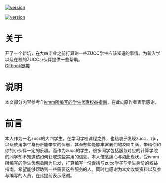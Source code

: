 [![version](https://img.shields.io/badge/version-beta0.01-blue.svg)](https://github.com/HDsky/zucc-student-resources)

[![version](https://img.shields.io/badge/doc-10%-blue.svg)](https://github.com/HDsky/zucc-student-resources)
# 关于

开了一个新坑，在大四毕业之前打算讲一些ZUCC学生应该知道的事情。为新入学以及在校的ZUCC小伙伴提供一些帮助。  
[Gitbook链接](https://www.gitbook.com/read/book/hdsky/zucc-student-resources)

# 说明

本文部分内容参考自[ivmm所编写的学生优惠权益指南](https://github.com/ivmm/Student-resources)，在此向原作者表示感谢。

# 前言
本人作为一名zucc的大四学生，在学习学校课程之外，也热衷于发现zucc，zju，以及使用学生身份所能带来的优惠，甚至有些能够丰富我们的校园生活，带给你和你的小伙伴一定的乐趣。而作为zucc的学生，很多同学包括服务对应的计算学院的同学却不知道该如何获取这些实用的信息，本人倍感痛心与如此现状，受ivmm所编写的学生优惠指南为启发，打算编写一份囊括与zucc学子与学生身份的权益指南，希望能够帮助到一些需要这些服务的人。同时也感谢为本文收集资料以及参与编写的人员，在此提前表示感谢。